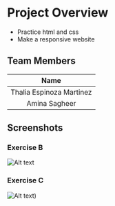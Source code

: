 # Project Overview
- Practice html and css 
- Make a responsive website 

## Team Members
|Name|
|:---:|
|Thalia Espinoza Martinez|
|      Amina Sagheer     |



## Screenshots

### Exercise B
![Alt text](./ExerciseB.gif)
### Exercise C
![Alt text](./ExerciseC.gif))
